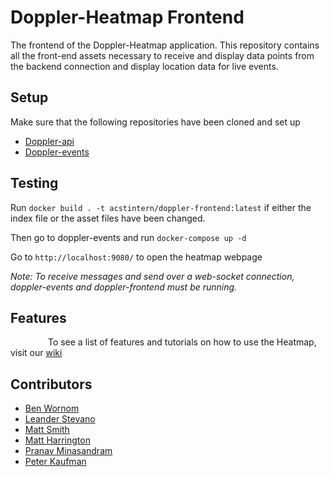# Doppler-Heatmap Frontend
The frontend of the Doppler-Heatmap application. This repository contains all the front-end assets necessary to receive and display data points from the backend connection and display location data for live events.
## Setup

Make sure that the following repositories have been cloned and set up
- [Doppler-api](https://github.com/acstech/doppler-api#setup)
- [Doppler-events](https://github.com/acstech/doppler-events)

## Testing

Run `docker build . -t acstintern/doppler-frontend:latest` if either the index file or the asset files have been changed.

Then go to doppler-events and run `docker-compose up -d`

Go to `http://localhost:9080/` to open the heatmap webpage

 _Note: To receive messages and send over a web-socket connection, doppler-events and doppler-frontend must be running._

 ## Features
    
    To see a list of features and tutorials on how to use the Heatmap, visit our    [wiki](https://github.com/acstech/doppler-frontend/wiki/Heatmap-Features)

## Contributors

* [Ben Wornom](https://github.com/bwornom7)
* [Leander Stevano](https://github.com/deepmicrobe)
* [Matt Smith](https://github.com/mattsmith803)
* [Matt Harrington](https://github.com/Matt2Harrington)
* [Pranav Minasandram](https://github.com/PranavMin)
* [Peter Kaufman](https://github.com/pjkaufman)
